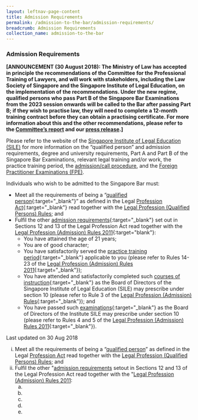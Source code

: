 ```yaml
---
layout: leftnav-page-content
title: Admission Requirements
permalink: /admission-to-the-bar/admission-requirements/
breadcrumb: Admission Requirements
collection_name: admission-to-the-bar
---
```


### **Admission Requirements**

<b>[ANNOUNCEMENT (30 August 2018): The Ministry of Law has accepted in principle the recommendations of the Committee for the Professional Training of Lawyers, and will work with stakeholders, including the Law Society of Singapore and the Singapore Institute of Legal Education, on the implementation of the recommendations. Under the new regime, qualified persons who pass Part B of the Singapore Bar Examinations from the 2023 session onwards will be called to the Bar after passing Part B; if they wish to practise law, they will need to complete a 12-month training contract before they can obtain a practising certificate.  For more information about this and the other recommendations, please refer to the <a href="https://www.supremecourt.gov.sg/publications/commemorative-and-other-publications" target="_blank">Committee’s report</a> and our <a href="/news/press-releases/law-ministry-accepts-recommendations-to-strengthen-professional" target="_blank">press release</a>.]</b>

Please refer to the website of the [Singapore Institute of Legal Education (SILE)](http://www.sile.edu.sg/) for more information on the “qualified person” and admission requirements, degree and university requirements, Part A and Part B of the Singapore Bar Examinations, relevant legal training and/or work, the practice training period, the [admission/call procedure](http://www.sile.edu.sg/admission-process/procedure), and the [Foreign Practitioner Examinations (FPE)](http://www.sile.edu.sg/foreign-practitioner-examinations).

Individuals who wish to be admitted to the Singapore Bar must:

* Meet all the requirements of being a “[qualified person](http://www.sile.edu.sg/qualified-person){:target="_blank"}” as defined in the Legal [Profession Act](/admission-to-the-bar/admission-requirements/relevant-legislation/){:target="_blank"} read together with the [Legal Profession (Qualified Persons) Rules](#); and
* Fulfil the other [admission requirements](http://www.sile.edu.sg/admission-to-the-singapore-bar){:target="_blank"} set out in Sections 12 and 13 of the Legal Profession Act read together with the [Legal Profession (Admission) Rules 2011](#){:target="blank"}:
	* You have attained the age of 21 years;
	* You are of good character;
	* You have satisfactorily served the [practice training period](http://www.sile.edu.sg/admission-requirements/practice-training-period){:target="_blank"} applicable to you (please refer to Rules 14-23 of the [Legal Profession (Admission) Rules 2011](/admission-to-the-bar/admission-requirements/relevant-legislation//admission-to-the-bar/admission-requirements/relevant-legislation/){:target="_blank"});
	* You have attended and satisfactorily completed such [courses of instruction](http://www.sile.edu.sg/part-b){:target="_blank"} as the Board of Directors of the Singapore Institute of Legal Education (SILE) may prescribe under section 10 (please refer to Rule 3 of the [Legal Profession (Admission) Rules](/admission-to-the-bar/admission-requirements/relevant-legislation/){:target="_blank"}); and
	* You have passed such [examinations](http://www.sile.edu.sg/part-b){:target="_blank"} as the Board of Directors of the Institute SILE may prescribe under section 10 (please refer to Rules 4 and 5 of the [Legal Profession (Admission) Rules 2011](#){:target="_blank"}).

<p class="right-side-updated">Last updated on 30 Aug 2018</p> 

<ol style="list-style-type: lower-roman">
<li>Meet all the requirements of being a “<a href="http://www.sile.edu.sg/qualified-person" target="_blank">qualified person</a>” as defined in the Legal <a href="/admission-to-the-bar/admission-requirements/relevant-legislation/" target="_blank">Profession Act</a> read together with the <a href="#">Legal Profession (Qualified Persons) Rules</a>; and</li>
<li>Fulfil the other "<a href="http://http://www.sile.edu.sg/admission-to-the-singapore-bar" target="_blank">admission requirements</a> setout in Sections 12 and 13 of the Legal Profession Act read together with the "<a href="#">Legal Profession (Admission) Rules 2011</a>:
<ol style="list-style-type: lower-alpha">
<li></li>
<li></li>
<li></li>
<li></li>
<li></li>
</ol>
</li>


